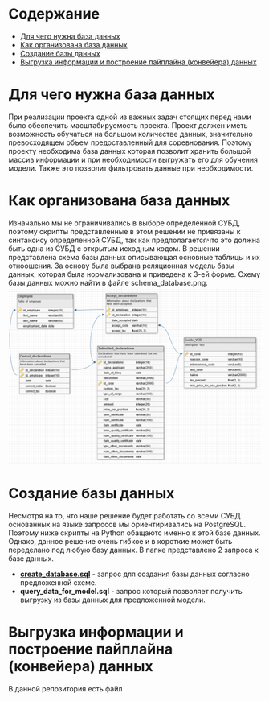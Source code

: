 # Содержание

- [Для чего нужна база данных](#task1)
- [Как организована база данных](#task2)
- [Создание базы данных](#task3)
- [Выгрузка информации и построение пайплайна (конвейера) данных](#task4)

# Для чего нужна база данных <a class="anchor" id="task1"></a>
При реализации проекта одной из важных задач стоящих перед нами было обеспечить масштабируемость проекта. Проект должен иметь возможность обучаться на большом количестве данных, значительно превосходящем объем предоставленный для соревнования. Поэтому проекту необходима база данных которая позволит хранить большой массив информации и при необходимости выгружать его для обучения модели. Также это позволит фильтровать данные при необходимости.

# Как организована база данных <a class="anchor" id="task2"></a>
Изначально мы не ограничивались в выборе определенной СУБД, поэтому скрипты представленные в этом решении не привязаны к синтаксису определенной СУБД, так как предполагаетсячто это должна быть одна из СУБД с открытым исходным кодом. 
В решении представлена схема базы данных описывающая основные таблицы  и их отноошения. За основу была выбрана реляционная модель базы данных, которая была нормализована и приведена к 3-ей форме. Схему базы данных можно найти в файле schema_database.png.
![schema_database](schema_database.png 'Схема базы данных')

# Создание базы данных <a class="anchor" id="task3"></a>
Несмотря на то, что наше решение будет работать со всеми СУБД основанных на языке запросов мы ориентиривались на PostgreSQL. Поэтому ниже скрипты на Python обащаютс именно к этой базе данных. Однако, данное решение очень гибкое и в короткие может быть переделано под любую базу данных. В папке представлено 2 запроса к базе данных.
- **[create_database.sql](https://github.com/Sekai-no-uragawa/aihack/blob/main/sql_database/create_database.sql)** - запрос для создания базы данных согласно предложенной схеме.
- **query_data_for_model.sql** - запрос который позволяет получить выгрузку из базы данных для предложенной модели.

# Выгрузка информации и построение пайплайна (конвейера) данных <a class="anchor" id="task4"></a>
В данной репозитория есть файл 

